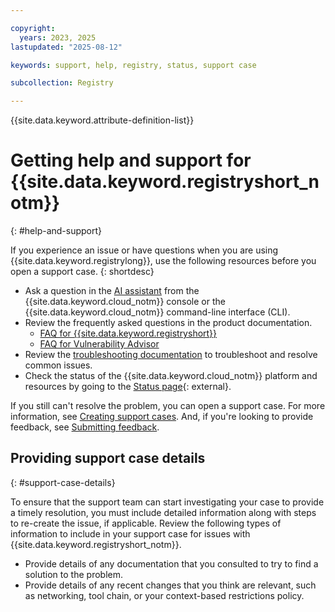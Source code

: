 ```yaml
---

copyright:
  years: 2023, 2025
lastupdated: "2025-08-12"

keywords: support, help, registry, status, support case

subcollection: Registry

---
```


{{site.data.keyword.attribute-definition-list}}

# Getting help and support for {{site.data.keyword.registryshort_notm}}
{: #help-and-support}

If you experience an issue or have questions when you are using {{site.data.keyword.registrylong}}, use the following resources before you open a support case.
{: shortdesc}

- Ask a question in the [AI assistant](/docs/overview?topic=overview-ask-ai-assistant) from the {{site.data.keyword.cloud_notm}} console or the {{site.data.keyword.cloud_notm}} command-line interface (CLI).
- Review the frequently asked questions in the product documentation.
    - [FAQ for {{site.data.keyword.registryshort}}](/docs/Registry?topic=Registry-registry_faq)
    - [FAQ for Vulnerability Advisor](/docs/Registry?topic=Registry-registry_faq_va)
- Review the [troubleshooting documentation](/docs/Registry?topic=Registry-ts_index) to troubleshoot and resolve common issues.
- Check the status of the {{site.data.keyword.cloud_notm}} platform and resources by going to the [Status page](https://cloud.ibm.com/status){: external}.

If you still can't resolve the problem, you can open a support case. For more information, see [Creating support cases](/docs/account?topic=account-open-case). And, if you're looking to provide feedback, see [Submitting feedback](/docs/overview?topic=overview-feedback).

## Providing support case details
{: #support-case-details}

To ensure that the support team can start investigating your case to provide a timely resolution, you must include detailed information along with steps to re-create the issue, if applicable. Review the following types of information to include in your support case for issues with {{site.data.keyword.registryshort_notm}}.

- Provide details of any documentation that you consulted to try to find a solution to the problem.
- Provide details of any recent changes that you think are relevant, such as networking, tool chain, or your context-based restrictions policy.
